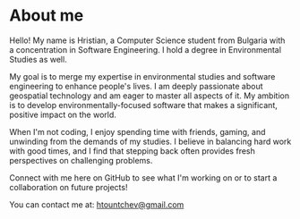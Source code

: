 # About me
Hello! My name is Hristian, a Computer Science student from Bulgaria with a concentration in Software Engineering. I hold a degree in Environmental Studies as well.

My goal is to merge my expertise in environmental studies and software engineering to enhance people's lives. I am deeply passionate about geospatial technology and am eager to master all aspects of it. My ambition is to develop environmentally-focused software that makes a significant, positive impact on the world.

When I'm not coding, I enjoy spending time with friends, gaming, and unwinding from the demands of my studies. I believe in balancing hard work with good times, and I find that stepping back often provides fresh perspectives on challenging problems.

Connect with me here on GitHub to see what I'm working on or to start a collaboration on future projects!

You can contact me at: htountchev@gmail.com
